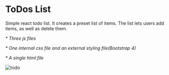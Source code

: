 # ToDos List

Simple react todo list. It creates a preset list of items. The list lets users add items, as well as delete them.

_* Three js files_

_* One internal css file and an external styling file(Bootstrap 4)_

_* A single html file_

![todo](https://media.istockphoto.com/photos/checklist-picture-id1168750663?k=6&m=1168750663&s=612x612&w=0&h=BWCqsXoXTX16etDyKSOpQVEeaqF13Q_rBF38fMhn6Dw=)
